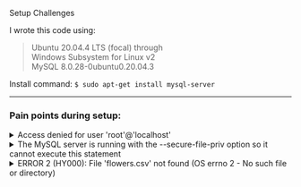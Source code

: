 Setup Challenges

I wrote this code using:
>Ubuntu 20.04.4 LTS (focal) through  
Windows Subsystem for Linux v2  
MySQL 8.0.28-0ubuntu0.20.04.3  

Install command: `$ sudo apt-get install mysql-server`

---

### Pain points during setup:

<details>
  <summary>Access denied for user 'root'@'localhost'</summary>
  
`Problem: No password is set for root.`

```
$ mysql -u root -p
Enter password: 
ERROR 1698 (28000): Access denied for user 'root'@'localhost'
```
  <details>
    <summary>
    Solution 1:  Add your username with all privileges
    </summary>

    sudo mysql -u root
    mysql> USE mysql;
    mysql> CREATE USER 'USERNAME'@'localhost' IDENTIFIED BY 'YOUR_PASSWORD';
    mysql> GRANT ALL PRIVILEGES ON *.* TO 'USERNAME'@'localhost';
    mysql> UPDATE user SET plugin='auth_socket' WHERE User='USERNAME';
    mysql> FLUSH PRIVILEGES;
    mysql> exit;
    sudo service mysql restart

  </details>

  <details>
    <summary>
    Solution 2:  Change the password for root
    </summary>

    $ sudo mysql -u root
    mysql> USE mysql;
    mysql> ALTER USER 'root'@'localhost' IDENTIFIED BY 'NEW_PASSWORD';
    mysql> UPDATE user SET plugin='auth_socket' WHERE User='USERNAME';
    mysql> FLUSH PRIVILEGES;
    mysql> exit;
    $ sudo service mysql restart

  </details>

--- 

</details>


<details>
  <summary>
  The MySQL server is running with the --secure-file-priv option so it cannot execute this statement
  </summary>
  
`Problem: Server won't access local files.`

  <details>
    <summary>
    Solution 1:  Restart server with local files allowed *and* use the LOCAL keyword in the sql statement.
    </summary>

    $ sudo service mysql restart
    $ mysql --local-infile=1 -u root -p
    mysql> set global local_infile=true;

in file:  LOAD DATA LOCAL INFILE 'flowers.csv'

  </details>

  <details>
    <summary>
    Solution 2:  Hypothetically, but good luck
    </summary>
  </details>

---

</details>


<details>
  <summary>ERROR 2 (HY000): File 'flowers.csv' not found (OS errno 2 - No such file or directory)</summary>

  <details>
    <summary>Possible Solution: Check the relative path</summary>
Be sure that the relative filepath is accurate - the origin is the folder which was **active in linux upon login**.  

In other words, `~/github/$ mysql` requires different relative paths than `~/github/databases-and-data-analysis/sql-database/`
  </details>

</details>

<!-- 
ERROR 1290 (HY000): The MySQL server is running with the --secure-file-priv option so it cannot execute this statement
ERROR 3948 (42000): Loading local data is disabled; this must be enabled on both the client and server sides

RESOLVED BY:
service mysql restart
mysql --local-infile=1 -u root -p
mysql> set global local_infile=true;


-->